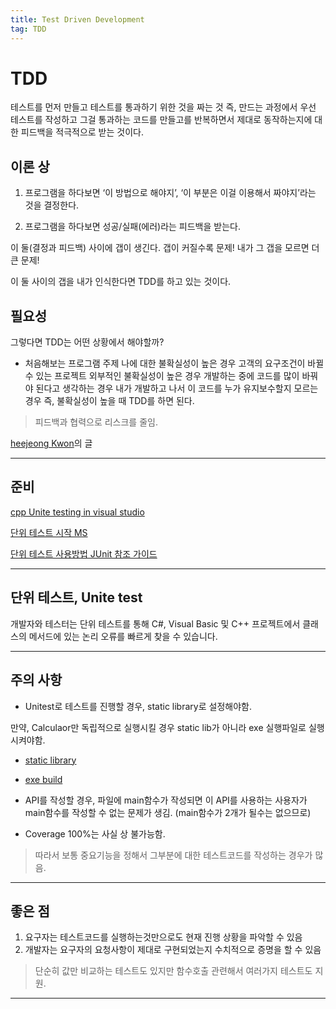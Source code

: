 ```yaml
---
title: Test Driven Development
tag: TDD
---
```


# TDD

테스트를 먼저 만들고 테스트를 통과하기 위한 것을 짜는 것 즉, 만드는 과정에서 우선 테스트를 작성하고 그걸 통과하는 코드를 만들고를 반복하면서 제대로 동작하는지에 대한 피드백을 적극적으로 받는 것이다.

## 이론 상

1. 프로그램을 하다보면 ‘이 방법으로 해야지’, ‘이 부분은 이걸 이용해서 짜야지’라는 것을 결정한다.

2. 프로그램을 하다보면 성공/실패(에러)라는 피드백을 받는다.

이 둘(결정과 피드백) 사이에 갭이 생긴다. 갭이 커질수록 문제! 내가 그 갭을 모르면 더 큰 문제!

이 둘 사이의 갭을 내가 인식한다면 TDD를 하고 있는 것이다.  

  

## 필요성

그렇다면 TDD는 어떤 상황에서 해야할까?

+ 처음해보는 프로그램 주제
  나에 대한 불확실성이 높은 경우
  고객의 요구조건이 바뀔 수 있는 프로젝트
  외부적인 불확실성이 높은 경우
  개발하는 중에 코드를 많이 바꿔야 된다고 생각하는 경우
  내가 개발하고 나서 이 코드를 누가 유지보수할지 모르는 경우
  즉, 불확실성이 높을 때 TDD를 하면 된다.

> 피드백과 협력으로 리스크를 줄임.

[heejeong Kwon](https://gmlwjd9405.github.io/2018/06/03/agile-tdd.html)의 글

---

## 준비

[cpp Unite testing in visual studio](https://devblogs.microsoft.com/cppblog/cpp-testing-in-visual-studio/#Setup)

[단위 테스트 시작 MS](https://docs.microsoft.com/ko-kr/visualstudio/test/getting-started-with-unit-testing?view=vs-2019])

[단위 테스트 사용방법  JUnit 참조 가이드](https://brunch.co.kr/@pubjinson/16)

---

## 단위 테스트, Unite test

개발자와 테스터는 단위 테스트를 통해 C#, Visual Basic 및 C++ 프로젝트에서 클래스의 메서드에 있는 논리 오류를 빠르게 찾을 수 있습니다.

---

## 주의 사항

+ Unitest로 테스트를 진행할 경우,  static library로 설정해야함.

만약, Calculaor만 독립적으로 실행시킬 경우 static lib가 아니라 exe 실행파일로 실행시켜야함.

+ [static library](https://m.blog.naver.com/PostView.nhn?blogId=4roring&logNo=221518055774&proxyReferer=https:%2F%2Fwww.google.com%2F)
+ [exe build](https://m.blog.naver.com/PostView.nhn?blogId=chunsh10&logNo=221362267892&proxyReferer=https:%2F%2Fwww.google.com%2F)
+ API를 작성할 경우, 파일에 main함수가 작성되면 이 API를 사용하는 사용자가 main함수를 작성할 수 없는 문제가 생김. (main함수가 2개가 될수는 없으므로)

+ Coverage 100%는 사실 상 불가능함.

> 따라서 보통 중요기능을 정해서 그부분에 대한 테스트코드를 작성하는 경우가 많음.

---

## 좋은 점

1. 요구자는 테스트코드를 실행하는것만으로도 현재 진행 상황을 파악할 수 있음
2. 개발자는 요구자의 요청사항이 제대로 구현되었는지 수치적으로 증명을 할 수 있음

> 단순히 값만 비교하는 테스트도 있지만 함수호출 관련해서 여러가지 테스트도 지원.

---

